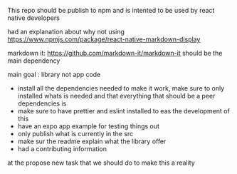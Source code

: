 This repo should be publish to npm and is intented to be used by react native developers 

had an explanation about why not using https://www.npmjs.com/package/react-native-markdown-display 

markdown it: https://github.com/markdown-it/markdown-it should be the main dependency

main goal : library not app code 

- install all the dependencies needed to make it work, make sure to only installed whats is needed and that everything that should be a peer dependencies is 
- make sure to have prettier and eslint installed to eas the development of this 
- have an expo app example for testing things out 
- only publish what is currently in the src
- make sur the readme explain what the library offer 
- had a contributing information 

at the propose new task that we should do to make this a reality 